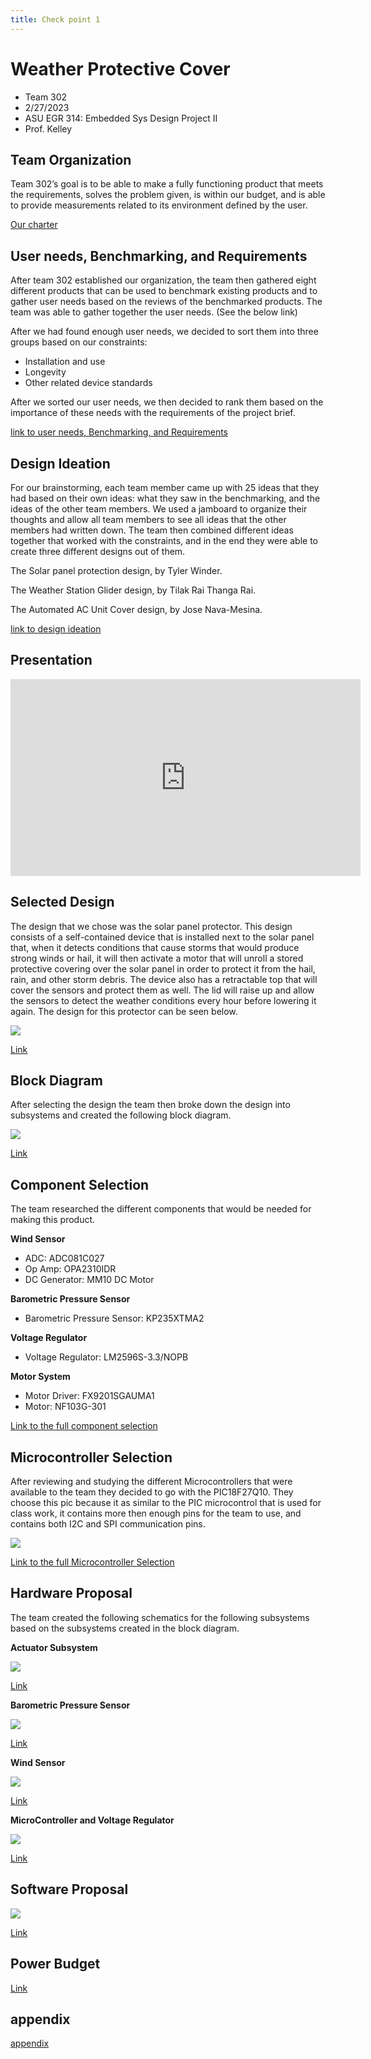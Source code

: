 ```yaml
---
title: Check point 1
---
```


# Weather Protective Cover
* Team 302
* 2/27/2023
* ASU EGR 314: Embedded Sys Design Project II
* Prof. Kelley

## Team Organization
Team 302’s goal is to be able to make a fully functioning product that meets the requirements, solves the problem given,  is within our budget, and is able to provide measurements related to its environment defined by the user.

[Our charter](/team-302-team-charter.md)
## User needs, Benchmarking, and Requirements

After team 302 established our organization, the team then gathered eight different products that can be used to benchmark existing products and to gather user needs based on the reviews of the benchmarked products. The team was able to gather together the user needs. (See the below link)

After we had found enough user needs, we decided to sort them into three groups based on our constraints:
* Installation and use
* Longevity
* Other related device standards

After we sorted our user needs, we then decided to rank them based on the importance of these needs with the requirements of the project brief.

[link to user needs, Benchmarking, and Requirements](/User-Needs.md)

## Design Ideation

For our brainstorming, each team member came up with 25 ideas that they had based on their own ideas: what they saw in the benchmarking, and the ideas of the other team members. We used a jamboard to organize their thoughts and allow all team members to see all ideas that the other members had written down. The team then combined different ideas together that worked with the constraints, and in the end they were able to create three different designs out of them.

The Solar panel protection design, by Tyler Winder.

The Weather Station Glider design, by Tilak Rai Thanga Rai.

The Automated AC Unit Cover design, by Jose Nava-Mesina.

[link to design ideation](/design-ideation.md)

## Presentation

<iframe width="560" height="315" src="https://www.youtube.com/embed/XPlsDYkBCSw" title="YouTube video player" frameborder="0" allow="accelerometer; autoplay; clipboard-write; encrypted-media; gyroscope; picture-in-picture; web-share" allowfullscreen></iframe>

## Selected Design

The design that we chose was the solar panel protector. This design consists of a self-contained device that is installed next to the solar panel that, when it detects conditions that cause storms that would produce strong winds or hail, it will then activate a motor that will unroll a stored protective covering over the solar panel in order to protect it from the hail, rain, and other storm debris. The device also has a retractable top that will cover the sensors and protect them as well. The lid will raise up and allow the sensors to detect the weather conditions every hour before lowering it again. The design for this protector can be seen below.


![](Selected_design.png)

[Link](/Selected_design.png)

## Block Diagram

After selecting the design the team then broke down the design into subsystems and created the following block diagram.

![](Block_Diagram-314.jpg)

[Link](/Block_Diagram-314.jpg)

## Component Selection

The team researched the different components that would be needed for making this product.

**Wind Sensor**

* ADC: ADC081C027
* Op Amp: OPA2310IDR
* DC Generator: MM10 DC Motor

**Barometric Pressure Sensor**

*  Barometric Pressure Sensor: KP235XTMA2

**Voltage Regulator**

* Voltage Regulator: LM2596S-3.3/NOPB

**Motor System**

* Motor Driver: FX9201SGAUMA1
* Motor: NF103G-301

[Link to the full component selection](/Component_Selection_Team_302.md)

## Microcontroller Selection

After reviewing and studying the different Microcontrollers that were available to the team they decided to go with the PIC18F27Q10. They choose this pic because it as similar to the PIC microcontrol that is used for class work, it contains more then enough pins for the team to use, and contains both I2C and SPI communication pins.

![](PIC18F27Q10-N2X-Regular.jpg)

[Link to the full Microcontroller Selection](microcontroller-selection-table-team-302.md)

## Hardware Proposal

The team created the following schematics for the following subsystems based on the subsystems created in the block diagram.

**Actuator Subsystem**

![](Actuator_subsystem.png)

[Link](/Actuator_subsystem.png)

**Barometric Pressure Sensor**

![](Barometric_Pressure_sensor.png)

[Link](/Barometric_Pressure_sensor.png)

**Wind Sensor**

![](wind_sensor_schematic.png)

[Link](/wind_sensor_schematic.png)

**MicroController and Voltage Regulator**

![](MicroController_VoltageRegulatorSubsystem.png)

[Link](/MicroController_VoltageRegulatorSubsystem.png)

## Software Proposal

![](Software_Proposal.jpg)

[Link](/Software_Proposal.jpg)

## Power Budget

[Link](/Power_Budget-Power_Budget.md)

## appendix
[appendix](/team-302-team-charter.md)

